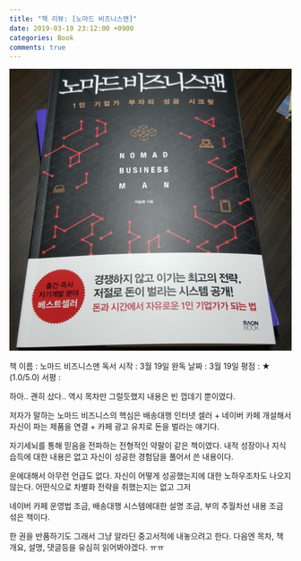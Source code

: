 ```yaml
---
title: "책 리뷰: [노마드 비즈니스맨]"
date: 2019-03-19 23:12:00 +0900
categories: Book
comments: true
---
```


![images](https://github.com/DeveloperKHJ/DeveloperKHJ.github.io/blob/master/_images/BR_nomad_business.jpg?raw=true)

 책 이름 : 노마드 비즈니스맨
독서 시작 : 3월 19일
완독 날짜 : 3월 19일
    평점 : ★ (1.0/5.0)
    서평 : 

하아.. 괜히 샀다.. 역시 목차만 그럴듯했지 내용은 빈 껍데기 뿐이였다. 

저자가 말하는 노마드 비즈니스의 핵심은 배송대행 인터넷 셀러 + 네이버 카페 개설해서 자신이 파는 제품을 연결 + 카페 광고 유치로 돈을 벌라는 얘기다.

자기세뇌를 통해 믿음을 전파하는 전형적인 약팔이 같은 책이였다. 내적 성장이나 지식 습득에 대한 내용은 없고 자신이 성공한 경험담을 풀어서 쓴 내용이다.

운에대해서 아무런 언급도 없다. 자신이 어떻게 성공했는지에 대한 노하우조차도 나오지 않는다. 어떤식으로 차별화 전략을 취했는지는 없고 그저

네이버 카페 운영법 조금, 배송대행 시스템에대한 설명 조금, 부의 추월차선 내용 조금 섞은 책이다.

한 권을 반품하기도 그래서 그냥 알라딘 중고서적에 내놓으려고 한다. 다음엔 목차, 책 개요, 설명, 댓글등을 유심히 읽어봐야겠다. ㅠㅠ

